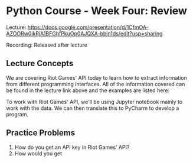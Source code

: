 # Python Course - Week Four: Review
Lecture: https://docs.google.com/presentation/d/1CfmOA-AZOORw0ikRjA1BFGhfPkuOp0AJQXA-bbjn1ds/edit?usp=sharing

Recording: Released after lecture


## Lecture Concepts
We are covering Riot Games' API today to learn how to extract information from different programming
interfaces.
All of the information covered can be found in the lecture link above and the examples are listed
here: <Insert something here>

To work with Riot Games' API, we'll be using Jupyter notebook mainly to work with the data.
We can then translate this to PyCharm to develop a program.

## Practice Problems
1. How do you get an API key in Riot Games' API?
2. How would you get 
